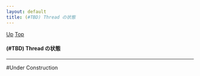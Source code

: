 ```yaml
---
layout: default
title: (#TBD) Thread の状態
---
```

[Up](noFGleS3sa.html) [Top](../index.html)

#### (#TBD) Thread の状態

--- 
#Under Construction





